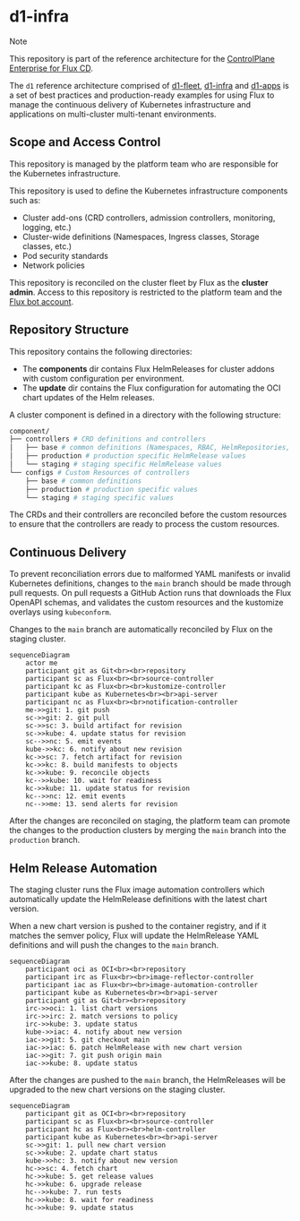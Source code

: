 # d1-infra

> [!NOTE]
> This repository is part of the reference architecture for the
> [ControlPlane Enterprise for Flux CD](https://github.com/controlplaneio-fluxcd/distribution).
> 
> The `d1` reference architecture comprised of 
> [d1-fleet](https://github.com/controlplaneio-fluxcd/d1-fleet),
> [d1-infra](https://github.com/controlplaneio-fluxcd/d1-infra) and
> [d1-apps](https://github.com/controlplaneio-fluxcd/d1-infra)
> is a set of best practices and production-ready examples for using Flux
> to manage the continuous delivery of Kubernetes infrastructure and
> applications on multi-cluster multi-tenant environments.

## Scope and Access Control

This repository is managed by the platform team who are responsible for
the Kubernetes infrastructure.

This repository is used to define the Kubernetes infrastructure components such as:

- Cluster add-ons (CRD controllers, admission controllers, monitoring, logging, etc.)
- Cluster-wide definitions (Namespaces, Ingress classes, Storage classes, etc.)
- Pod security standards
- Network policies

This repository is reconciled on the cluster fleet by Flux as the **cluster admin**.
Access to this repository is restricted to the platform team and the
[Flux bot account](https://github.com/controlplaneio-fluxcd/d1-fleet?tab=readme-ov-file#create-a-github-account-for-flux).

## Repository Structure

This repository contains the following directories:

- The **components** dir contains Flux HelmReleases for cluster addons with custom
  configuration per environment.
- The **update** dir contains the Flux configuration for automating the OCI chart updates
  of the Helm releases.

A cluster component is defined in a directory with the following structure:

```sh
component/
├── controllers # CRD definitions and controllers
│   ├── base # common definitions (Namespaces, RBAC, HelmRepositories, HelmReleases)
│   ├── production # production specific HelmRelease values
│   └── staging # staging specific HelmRelease values
└── configs # Custom Resources of controllers
    ├── base # common definitions
    ├── production # production specific values
    └── staging # staging specific values
```

The CRDs and their controllers are reconciled before the custom resources to ensure that the
controllers are ready to process the custom resources.

## Continuous Delivery

To prevent reconciliation errors due to malformed YAML manifests or invalid Kubernetes definitions,
changes to the `main` branch should be made through pull requests. On pull requests a GitHub Action
runs that downloads the Flux OpenAPI schemas, and validates the custom resources and the kustomize
overlays using `kubeconform`.

Changes to the `main` branch are automatically reconciled by Flux on the staging cluster.

```mermaid
sequenceDiagram
    actor me
    participant git as Git<br><br>repository
    participant sc as Flux<br><br>source-controller
    participant kc as Flux<br><br>kustomize-controller
    participant kube as Kubernetes<br><br>api-server
    participant nc as Flux<br><br>notification-controller
    me->>git: 1. git push
    sc->>git: 2. git pull
    sc->>sc: 3. build artifact for revision
    sc->>kube: 4. update status for revision
    sc-->>nc: 5. emit events
    kube->>kc: 6. notify about new revision
    kc->>sc: 7. fetch artifact for revision
    kc->>kc: 8. build manifests to objects
    kc->>kube: 9. reconcile objects
    kc-->>kube: 10. wait for readiness
    kc->>kube: 11. update status for revision
    kc-->>nc: 12. emit events
    nc-->>me: 13. send alerts for revision
```

After the changes are reconciled on staging, the platform team can promote the changes
to the production clusters by merging the `main` branch into the `production` branch.

## Helm Release Automation

The staging cluster runs the Flux image automation controllers which automatically
update the HelmRelease definitions with the latest chart version.

When a new chart version is pushed to the container registry, and if it matches the semver policy,
Flux will update the HelmRelease YAML definitions and will push the changes to the `main` branch.

```mermaid
sequenceDiagram
    participant oci as OCI<br><br>repository
    participant irc as Flux<br><br>image-reflector-controller
    participant iac as Flux<br><br>image-automation-controller
    participant kube as Kubernetes<br><br>api-server
    participant git as Git<br><br>repository
    irc->>oci: 1. list chart versions
    irc->>irc: 2. match versions to policy
    irc->>kube: 3. update status
    kube->>iac: 4. notify about new version
    iac->>git: 5. git checkout main
    iac->>iac: 6. patch HelmRelease with new chart version
    iac->>git: 7. git push origin main
    iac->>kube: 8. update status
```

After the changes are pushed to the `main` branch, the HelmReleases will be upgraded to the new
chart versions on the staging cluster.

```mermaid
sequenceDiagram
    participant git as OCI<br><br>repository
    participant sc as Flux<br><br>source-controller
    participant hc as Flux<br><br>helm-controller
    participant kube as Kubernetes<br><br>api-server
    sc->>git: 1. pull new chart version
    sc->>kube: 2. update chart status
    kube->>hc: 3. notify about new version
    hc->>sc: 4. fetch chart
    hc->>kube: 5. get release values
    hc->>kube: 6. upgrade release
    hc-->>kube: 7. run tests
    hc->>kube: 8. wait for readiness
    hc->>kube: 9. update status
```
